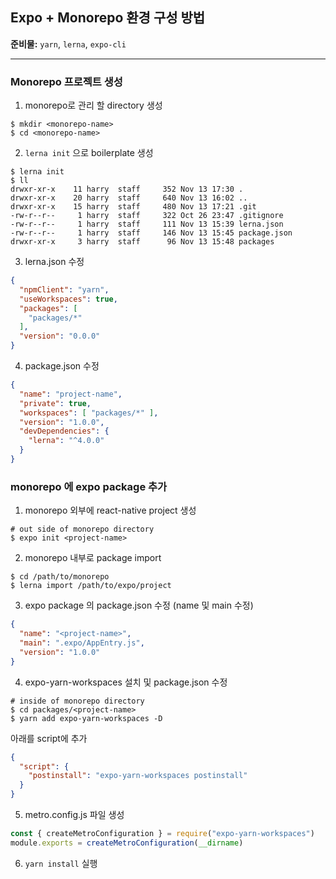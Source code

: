 ## Expo + Monorepo 환경 구성 방법

**준비물:** `yarn`, `lerna`, `expo-cli`

-----------------------------------------------------------------------

### Monorepo 프로젝트 생성

1. monorepo로 관리 할 directory 생성
```shell
$ mkdir <monorepo-name>
$ cd <monorepo-name>
```

2. `lerna init` 으로 boilerplate 생성
```shell
$ lerna init
$ ll
drwxr-xr-x    11 harry  staff     352 Nov 13 17:30 .
drwxr-xr-x    20 harry  staff     640 Nov 13 16:02 ..
drwxr-xr-x    15 harry  staff     480 Nov 13 17:21 .git
-rw-r--r--     1 harry  staff     322 Oct 26 23:47 .gitignore
-rw-r--r--     1 harry  staff     111 Nov 13 15:39 lerna.json
-rw-r--r--     1 harry  staff     146 Nov 13 15:45 package.json
drwxr-xr-x     3 harry  staff      96 Nov 13 15:48 packages
```

3. lerna.json 수정
```json
{
  "npmClient": "yarn",
  "useWorkspaces": true,
  "packages": [
    "packages/*"
  ],
  "version": "0.0.0"
}
```

4. package.json 수정
```json
{
  "name": "project-name",
  "private": true,
  "workspaces": [ "packages/*" ],
  "version": "1.0.0",
  "devDependencies": {
    "lerna": "^4.0.0"
  }
}
```

### monorepo 에 expo package 추가

1. monorepo 외부에 react-native project 생성
```shell
# out side of monorepo directory
$ expo init <project-name>
```

2. monorepo 내부로 package import
```shell
$ cd /path/to/monorepo
$ lerna import /path/to/expo/project
```

3. expo package 의 package.json 수정 (name 및 main 수정)
```json
{
  "name": "<project-name>",
  "main": ".expo/AppEntry.js",
  "version": "1.0.0"
}
```

4. expo-yarn-workspaces 설치 및 package.json 수정
```shell
# inside of monorepo directory
$ cd packages/<project-name>
$ yarn add expo-yarn-workspaces -D
```
아래를 script에 추가
```json
{
  "script": {
    "postinstall": "expo-yarn-workspaces postinstall"
  }
}
```

5. metro.config.js 파일 생성
```js
const { createMetroConfiguration } = require("expo-yarn-workspaces")
module.exports = createMetroConfiguration(__dirname)
```

6. `yarn install` 실행
